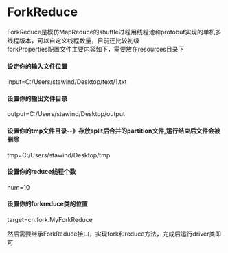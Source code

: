 # ForkReduce
ForkReduce是模仿MapReduce的shuffle过程用线程池和protobuf实现的单机多线程版本，可以自定义线程数量，目前还比较初级  
forkProperties配置文件主要内容如下，需要放在resources目录下 
#### 设定你的输入文件位置  
input=C:/Users/stawind/Desktop/text/1.txt  
#### 设置你的输出文件目录  
output=C:/Users/stawind/Desktop/output  
#### 设置你的tmp文件目录--》存放split后合并的partition文件,运行结束后文件会被删除  
tmp=C:/Users/stawind/Desktop/tmp  
#### 设置你的reduce线程个数  
num=10  
#### 设置你的forkreduce类的位置  
target=cn.fork.MyForkReduce  
  
然后需要继承ForkReduce接口，实现fork和reduce方法，完成后运行driver类即可
